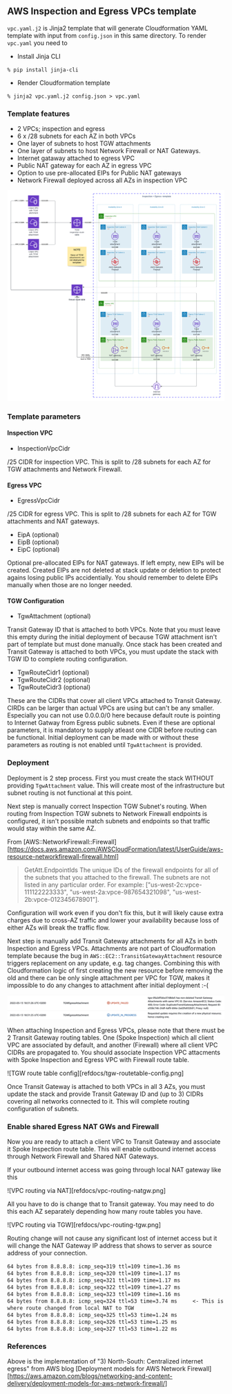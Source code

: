 ## AWS Inspection and Egress VPCs template

`vpc.yaml.j2` is Jinja2 template that will generate Cloudformation YAML template with
input from `config.json` in this same directory. To render `vpc.yaml` you need to

* Install Jinja CLI

```
% pip install jinja-cli
``` 

* Render Cloudformation template

``` 
% jinja2 vpc.yaml.j2 config.json > vpc.yaml
```

### Template features
* 2 VPCs; inspection and egress
* 6 x /28 subnets for each AZ in both VPCs
* One layer of subnets to host TGW attachments
* One layer of subnets to host Network Firewall or NAT Gateways.
* Internet gataway attached to egress VPC
* Public NAT gateway for each AZ in egress VPC
* Option to use pre-allocated EIPs for Public NAT gateways
* Network Firewall deployed across all AZs in inspection VPC

![Network diagram](diagram.png)

### Template parameters

#### Inspection VPC

   * InspectionVpcCidr

/25 CIDR for inspection VPC. This is split to /28 subnets for each AZ for TGW attachments and Network Firewall.

#### Egress VPC

   * EgressVpcCidr

/25 CIDR for egress VPC. This is split to /28 subnets for each AZ for TGW attachments and NAT gateways.

   * EipA (optional)
   * EipB (optional)
   * EipC (optional)

Optional pre-allocated EIPs for NAT gateways. If left empty, new EIPs will be created. Created EIPs
are not deleted at stack update or deletion to protect agains losing public IPs accidentially.
You should remember to delete EIPs manually when those are no longer needed.

#### TGW Configuration

   * TgwAttachment (optional)

Transit Gateway ID that is attached to both VPCs. Note that you must leave this empty during
the initial deployment of because TGW attachment isn't part of template but must done manually.
Once stack has been created and Transit Gateway is attached to both VPCs, you must update
the stack with TGW ID to complete routing configuration.

   * TgwRouteCidr1 (optional)
   * TgwRouteCidr2 (optional)
   * TgwRouteCidr3 (optional)

These are the CIDRs that cover all client VPCs attached to Transit Gateway. CIRDs can be larger
than actual VPCs are using but can't be any smaller. Especially you can not use 0.0.0.0/0
here because default route is pointing to Internet Gatway from Egress public subnets.
Even if these are optional parameters, it is mandatory to supply atleast one CIDR before
routing can be functional. Initial deployment can be made with or without these parameters
as routing is not enabled until `TgwAttachment` is provided.

### Deployment

Deployment is 2 step process. First you must create the stack WITHOUT providing `TgwAttachment` value.
This will create most of the infrastructure but subnet routing is not functional at this point.

Next step is manually correct Inspection TGW Subnet's routing. When routing from Inspection TGW subnets
to Network Firewall endpoints is configured, it isn't possible match subnets and endpoints so that
traffic would stay within the same AZ.

From [AWS::NetworkFirewall::Firewall][https://docs.aws.amazon.com/AWSCloudFormation/latest/UserGuide/aws-resource-networkfirewall-firewall.html]
> GetAtt.EndpointIds
>    The unique IDs of the firewall endpoints for all of the subnets that you attached to the firewall. The subnets are not listed in any particular order. For example: ["us-west-2c:vpce-111122223333", "us-west-2a:vpce-987654321098", "us-west-2b:vpce-012345678901"].

Configuration will work even if you don't fix this, but it will likely cause extra charges due to
cross-AZ traffic and lower your availability because loss of either AZs will break the traffic flow.

Next step is manually add Transit Gateway attachments for all AZs in both Inspection and Egress VPCs.
Attachments are not part of Cloudformation template because the bug in `AWS::EC2::TransitGatewayAttachment`
resource triggers replacement on any update, e.g. tag changes. Combining this with Cloudformation logic
of first creating the new resource before removing the old and there can be only single attachment per
VPC for TGW, makes it impossible to do any changes to attachment after initial deployment :-(

![TGW attachment update error](refdocs/update-error.png)

When attaching Inspection and Egress VPCs, please note that there must be 2 Transit Gateway routing
tables. One (Spoke Inspection) which all client VPC are associated by default, and another (Firewall)
where all client VPC CIDRs are propagated to. You should associate Inspection VPC attacments with
Spoke Inspection and Egress VPC with Firewall route table.

![TGW route table config][refdocs/tgw-routetable-config.png]

Once Transit Gateway is attached to both VPCs in all 3 AZs, you must update the stack and provide
Transit Gateway ID and (up to 3) CIDRs covering all networks connected to it. This will complete
routing configuration of subnets.

### Enable shared Egress NAT GWs and Firewall

Now you are ready to attach a client VPC to Transit Gateway and associate it Spoke Inspection route table.
This will enable outbound internet access through Network Firewall and Shared NAT Gateways.

If your outbound internet access was going through local NAT gateway like this

![VPC routing via NAT][refdocs/vpc-routing-natgw.png]

All you have to do is change that to Transit gateway. You may need to do this each AZ separately
depending how many route tables you have.

![VPC routing via TGW][refdocs/vpc-routing-tgw.png]

Routing change will not cause any significant lost of internet access but it will change the NAT Gateway IP address that shows to server as source address of your connection.

```
64 bytes from 8.8.8.8: icmp_seq=319 ttl=109 time=1.36 ms
64 bytes from 8.8.8.8: icmp_seq=320 ttl=109 time=1.17 ms
64 bytes from 8.8.8.8: icmp_seq=321 ttl=109 time=1.17 ms
64 bytes from 8.8.8.8: icmp_seq=322 ttl=109 time=1.27 ms
64 bytes from 8.8.8.8: icmp_seq=323 ttl=109 time=1.16 ms
64 bytes from 8.8.8.8: icmp_seq=324 ttl=53 time=3.74 ms     <- This is where route changed from local NAT to TGW
64 bytes from 8.8.8.8: icmp_seq=325 ttl=53 time=1.24 ms
64 bytes from 8.8.8.8: icmp_seq=326 ttl=53 time=1.25 ms
64 bytes from 8.8.8.8: icmp_seq=327 ttl=53 time=1.22 ms
```

### References

Above is the implementation of "3) North-South: Centralized internet egress" from AWS blog [Deployment models for AWS Network Firewall][https://aws.amazon.com/blogs/networking-and-content-delivery/deployment-models-for-aws-network-firewall/]

